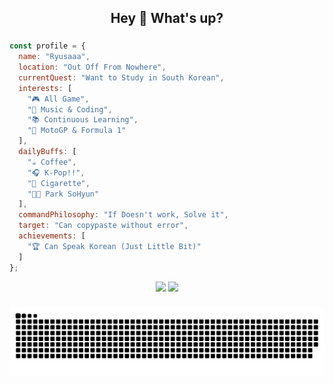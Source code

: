 <h2 align="center">Hey 👋 What's up?</h2>

###

```javascript
const profile = {
  name: "Ryusaaa",
  location: "Out Off From Nowhere",
  currentQuest: "Want to Study in South Korean",
  interests: [
    "🎮 All Game",
    "🎵 Music & Coding",
    "📚 Continuous Learning",
    "🏁 MotoGP & Formula 1"
  ],
  dailyBuffs: [
    "☕ Coffee",
    "🎧 K-Pop!!",
    "🚬 Cigarette",
    "👩🏻 Park SoHyun"
  ],
  commandPhilosophy: "If Doesn't work, Solve it",
  target: "Can copypaste without error",
  achievements: [
    "🏆 Can Speak Korean (Just Little Bit)"
  ]
};
```


<p align="center">
  <img height="180em" src="https://github-readme-stats.vercel.app/api?username=Rifandiysf&show_icons=true&theme=tokyonight&count_private=true" />
  <img height="180em" src="https://github-readme-stats.vercel.app/api/top-langs/?username=Rifandiysf&layout=compact&theme=tokyonight&langs_count=8" />
</p>




</div>

###
  




###



###

<picture align="center">

  
  <source media="(prefers-color-scheme: dark)" srcset="https://raw.githubusercontent.com/platane/platane/output/github-contribution-grid-snake-dark.svg">
  <source media="(prefers-color-scheme: light)" srcset="https://raw.githubusercontent.com/platane/platane/output/github-contribution-grid-snake.svg">
  <img alt="github contribution grid snake animation" src="https://raw.githubusercontent.com/platane/platane/output/github-contribution-grid-snake.svg">
</picture>
